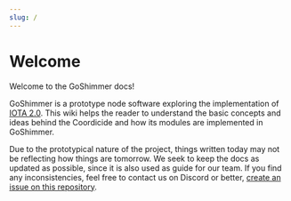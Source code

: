 ```yaml
---
slug: /
---
```

# Welcome
Welcome to the GoShimmer docs!

GoShimmer is a prototype node software exploring the implementation of [IOTA 2.0](https://github.com/iotaledger/IOTA-2.0-Research-Specifications). This wiki helps the reader to understand the basic concepts and ideas behind the Coordicide and how its modules are implemented in GoShimmer.

Due to the prototypical nature of the project, things written today may not be reflecting how things are tomorrow. We seek to keep the docs as updated as possible, since it is also used as guide for our team. If you find any inconsistencies, feel free to contact us on Discord or better, [create an issue on this repository](https://github.com/iotaledger/goshimmer/issues/new/choose).